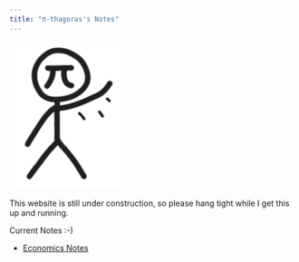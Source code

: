 ```yaml
---
title: "π-thagoras's Notes"
---
```


<img src="assets/Waving_Pi.png" width="200">

This website is still under construction, so please hang tight while I get this up and running.

Current Notes :-)
- [Economics Notes](Economics%20Notes.md)
